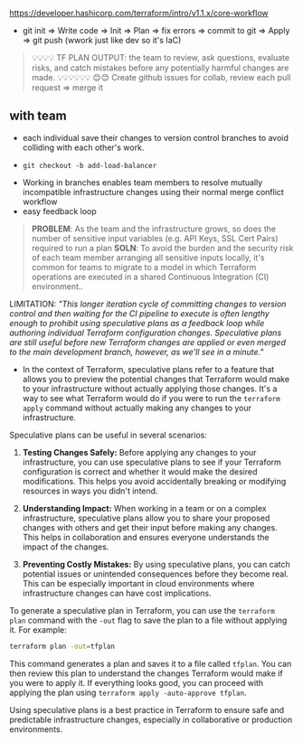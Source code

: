 https://developer.hashicorp.com/terraform/intro/v1.1.x/core-workflow

- git init => Write code => Init => Plan => fix errors => commit to git => Apply => git push (wwork just like dev so it's IaC)
> 💡💡💡💡
> TF PLAN OUTPUT: the team to review, ask questions, evaluate risks, and catch mistakes before any potentially harmful changes are made.
> 💡💡💡💡💡💡
> 😊😊 Create github issues for collab, review each pull request => merge it 
## with team
- each individual save their changes to version control branches to avoid colliding with each other's work.
- ```
  git checkout -b add-load-balancer
  ```
- Working in branches enables team members to resolve mutually incompatible infrastructure changes using their normal merge conflict workflow
- easy feedback loop
> **PROBLEM**: As the team and the infrastructure grows, so does the number of sensitive input variables (e.g. API Keys, SSL Cert Pairs) required to run a plan
> **SOLN**: To avoid the burden and the security risk of each team member arranging all sensitive inputs locally, it's common for teams to migrate to a model in which Terraform operations are executed in a shared Continuous Integration (CI) environment..

LIMITATION:
*"This longer iteration cycle of committing changes to version control and then waiting for the CI pipeline to execute is often lengthy enough to prohibit using speculative plans as a feedback loop while authoring individual Terraform configuration changes. Speculative plans are still useful before new Terraform changes are applied or even merged to the main development branch, however, as we'll see in a minute."*
- In the context of Terraform, speculative plans refer to a feature that allows you to preview the potential changes that Terraform would make to your infrastructure without actually applying those changes. It's a way to see what Terraform would do if you were to run the `terraform apply` command without actually making any changes to your infrastructure.

Speculative plans can be useful in several scenarios:

1. **Testing Changes Safely:** Before applying any changes to your infrastructure, you can use speculative plans to see if your Terraform configuration is correct and whether it would make the desired modifications. This helps you avoid accidentally breaking or modifying resources in ways you didn't intend.

2. **Understanding Impact:** When working in a team or on a complex infrastructure, speculative plans allow you to share your proposed changes with others and get their input before making any changes. This helps in collaboration and ensures everyone understands the impact of the changes.

3. **Preventing Costly Mistakes:** By using speculative plans, you can catch potential issues or unintended consequences before they become real. This can be especially important in cloud environments where infrastructure changes can have cost implications.

To generate a speculative plan in Terraform, you can use the `terraform plan` command with the `-out` flag to save the plan to a file without applying it. For example:

```bash
terraform plan -out=tfplan
```

This command generates a plan and saves it to a file called `tfplan`. You can then review this plan to understand the changes Terraform would make if you were to apply it. If everything looks good, you can proceed with applying the plan using `terraform apply -auto-approve tfplan`.

Using speculative plans is a best practice in Terraform to ensure safe and predictable infrastructure changes, especially in collaborative or production environments.

